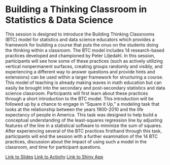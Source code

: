 # Building a Thinking Classroom in Statistics & Data Science

This session is designed to introduce the Building Thinking Classrooms (BTC) model for statistics and data science educators which provides a framework for building a course that puts the onus on the students doing the thinking within a classroom. The BTC model includes 14 research-based practices developed and championed by Peter Liljedahl. In this session, participants will see how some of these practices (such as actively utilizing vertical nonpermanent surfaces, creating groups randomly and visibly, and experiencing a different way to answer questions and provide hints and extensions) can be used within a larger framework for structuring a course. This model of teaching is already making waves in math education but can easily be brought into the secondary and post-secondary statistics and data science classroom. Participants will first learn about these practices through a short introduction to the BTC model. This introduction will be followed up by a chance to engage in “Square it Up,” a modeling task that looks at the relationship between the years 1900-2010 and the life expectancy of people in America. This task was designed to help build a conceptual understanding of the least-squares regression line by adjusting features of the line in a statistical software to minimize the sum of squares. After experiencing several of the BTC practices firsthand through this task, participants will end the session with a further examination of the 14 BTC practices, discussion about the impact of using such a model in the classroom, and time for participant questions.

[Link to Slides](https://www.canva.com/design/DAGsGqCGJ7g/yN547tioAgvfaQ8KaHFOcA/edit?utm_content=DAGsGqCGJ7g&utm_campaign=designshare&utm_medium=link2&utm_source=sharebutton)
[Link to Activity](square_it_up.docx)
[Link to Shiny App](https://shiny.stat.ncsu.edu/jbpost2/Comparing_Lines/)
